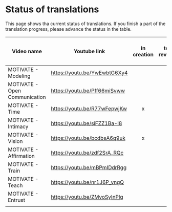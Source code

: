 # Status of translations

This page shows tha current status of translations. If you finish a part of the translation progress, please advance the status in the table.

| Video name                    | Youtube link                 | in creation | to be reviewed | in review | to add to video | done |
|-------------------------------|------------------------------|:-----------:|:--------------:|:---------:|:---------------:|:----:|
| MOTIVATE - Modeling           | https://youtu.be/YwEwbtG6Xy4 |             |                |     x     |                 |      |
| MOTIVATE - Open Communication | https://youtu.be/Pff66miSvww |             |        x       |           |                 |      |
| MOTIVATE - Time               | https://youtu.be/R77wFepwjKw |      x      |                |           |                 |      |
| MOTIVATE - Intimacy           | https://youtu.be/siFZZ1Ba-l8 |             |                |           |                 |      |
| MOTIVATE - Vision             | https://youtu.be/bcdbsA6q9uk |      x      |                |           |                 |      |
| MOTIVATE - Affirmation        | https://youtu.be/zdf2SrA_RQc |             |                |           |                 |      |
| MOTIVATE - Train              | https://youtu.be/mBPmIDdrRgg |             |                |           |                 |      |
| MOTIVATE - Teach              | https://youtu.be/nr1J6P_vngQ |             |                |           |                 |      |
| MOTIVATE - Entrust            | https://youtu.be/ZMvoSyInPlg |             |                |           |                 |      |
|                               |                              |             |                |           |                 |      |
